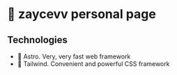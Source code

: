 # 👀 zaycevv personal page

## Technologies

- 🚀 Astro. Very, very fast web framework
- 💼 Tailwind. Convenient and powerful CSS framework
